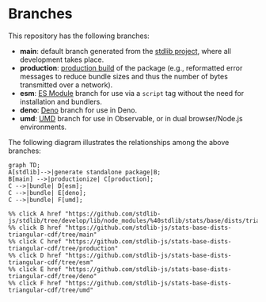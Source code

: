 <!--

@license Apache-2.0

Copyright (c) 2022 The Stdlib Authors.

Licensed under the Apache License, Version 2.0 (the "License");
you may not use this file except in compliance with the License.
You may obtain a copy of the License at

    http://www.apache.org/licenses/LICENSE-2.0

Unless required by applicable law or agreed to in writing, software
distributed under the License is distributed on an "AS IS" BASIS,
WITHOUT WARRANTIES OR CONDITIONS OF ANY KIND, either express or implied.
See the License for the specific language governing permissions and
limitations under the License.

-->

# Branches

This repository has the following branches:

-   **main**: default branch generated from the [stdlib project][stdlib-url], where all development takes place.
-   **production**: [production build][production-url] of the package (e.g., reformatted error messages to reduce bundle sizes and thus the number of bytes transmitted over a network).
-   **esm**: [ES Module][esm-url] branch for use via a `script` tag without the need for installation and bundlers.
-   **deno**: [Deno][deno-url] branch for use in Deno.
-   **umd**: [UMD][umd-url] branch for use in Observable, or in dual browser/Node.js environments.

The following diagram illustrates the relationships among the above branches:

```mermaid
graph TD;
A[stdlib]-->|generate standalone package|B;
B[main] -->|productionize| C[production];
C -->|bundle| D[esm];
C -->|bundle| E[deno];
C -->|bundle| F[umd];

%% click A href "https://github.com/stdlib-js/stdlib/tree/develop/lib/node_modules/%40stdlib/stats/base/dists/triangular/cdf"
%% click B href "https://github.com/stdlib-js/stats-base-dists-triangular-cdf/tree/main"
%% click C href "https://github.com/stdlib-js/stats-base-dists-triangular-cdf/tree/production"
%% click D href "https://github.com/stdlib-js/stats-base-dists-triangular-cdf/tree/esm"
%% click E href "https://github.com/stdlib-js/stats-base-dists-triangular-cdf/tree/deno"
%% click F href "https://github.com/stdlib-js/stats-base-dists-triangular-cdf/tree/umd"
```

[stdlib-url]: https://github.com/stdlib-js/stdlib/tree/develop/lib/node_modules/%40stdlib/stats/base/dists/triangular/cdf
[production-url]: https://github.com/stdlib-js/stats-base-dists-triangular-cdf/tree/production
[deno-url]: https://github.com/stdlib-js/stats-base-dists-triangular-cdf/tree/deno
[umd-url]: https://github.com/stdlib-js/stats-base-dists-triangular-cdf/tree/umd
[esm-url]: https://github.com/stdlib-js/stats-base-dists-triangular-cdf/tree/esm